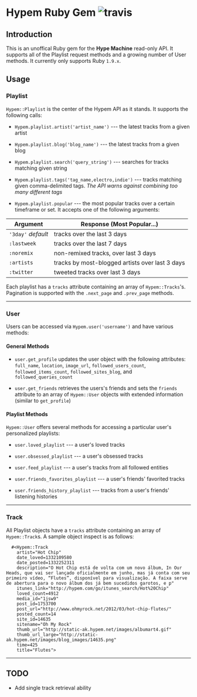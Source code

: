 # Hypem Ruby Gem ![travis](https://secure.travis-ci.org/JackCA/hypem.png?branch=master) #
## Introduction ##
This is an unoffical Ruby gem for the **Hype Machine** read-only API. It supports all of the Playlist request methods and a growing number of User methods. It currently only supports Ruby `1.9.x`.

## Usage ##

### Playlist ###
`Hypem::Playlist` is the center of the Hypem API as it stands. It supports the following calls:

- `Hypem.playlist.artist('artist_name')` --- the latest tracks from a given artist

- `Hypem.playlist.blog('blog_name')` --- the latest tracks from a given blog

- `Hypem.playlist.search('query_string')` --- searches for tracks matching given string

- `Hypem.playlist.tags('tag_name,electro,indie')` --- tracks matching given comma-delimited tags. *The API warns against combining too many different tags*

- `Hypem.playlist.popular` --- the most popular tracks over a certain timeframe or set. It accepts one of the following arguments:


<table>
  <thead>
    <tr>
      <th> Argument </th>
      <th> Response (Most Popular...) </th>
    </tr>
  </thead>
  <tbody>
    <tr>
      <td><code>'3day'</code> <em>default</em></td>
      <td>tracks over the last 3 days</td>
    </tr>
    <tr>
      <td><code>:lastweek</code></td>
      <td>tracks over the last 7 days</td>
    </tr>
    <tr>
      <td><code>:noremix</code></td>
      <td>non-remixed tracks, over last 3 days</td>
    </tr>
    <tr>
      <td><code>:artists</code></td>
      <td>tracks by most-blogged artists over last 3 days</td>
    </tr>
    <tr>
      <td><code>:twitter</code></td>
      <td>tweeted tracks over last 3 days</td>
    </tr>
  </tbody>
</table>

Each playlist has a `tracks` attribute containing an array of `Hypem::Tracks`'s. Pagination is supported with the `.next_page` and `.prev_page` methods.

******

### User ###
Users can be accessed via `Hypem.user('username')` and have various methods:
#### General Methods ####
- `user.get_profile` updates the user object with the following attributes: `full_name`, `location`, `image_url`, `followed_users_count`, `followed_items_count`, `followed_sites_blog`, and `followed_queries_count`

- `user.get_friends` retrieves the users's friends and sets the `friends` attribute to an array of `Hypem::User` objects with extended information (similar to `get_profile`)

#### Playlist Methods ####
`Hypem::User` offers several methods for accessing a particular user's personalized playlists:

- `user.loved_playlist` --- a user's loved tracks

- `user.obsessed_playlist` --- a user's obsessed tracks

- `user.feed_playlist` --- a user's tracks from all followed entities

- `user.friends_favorites_playlist` --- a user's friends' favorited tracks

- `user.friends_history_playlist` --- tracks from a user's friends' listening histories

******

### Track ###
All Playlist objects have a `tracks` attribute containing an array of `Hypem::Track`s. A sample object inspect is as follows:

      #<Hypem::Track
        artist="Hot Chip"
        date_loved=1332109580
        date_posted=1332252311
        description="O Hot Chip está de volta com um novo álbum, In Our Heads, que vai ser lançado oficialmente em junho, mas já conta com seu primeiro vídeo, “Flutes”, disponível para visualização. A faixa serve de abertura para o novo álbum dos já bem sucedidos garotos, e p"
        itunes_link="http://hypem.com/go/itunes_search/Hot%20Chip"
        loved_count=4912
        media_id="1jsw9"
        post_id=1753700
        post_url="http://www.ohmyrock.net/2012/03/hot-chip-flutes/"
        posted_count=14
        site_id=14635
        sitename="Oh My Rock"
        thumb_url="http://static-ak.hypem.net/images/albumart4.gif"
        thumb_url_large="http://static-ak.hypem.net/images/blog_images/14635.png"
        time=425
        title="Flutes">

****** 

## TODO ###
  - Add single track retrieval ability
